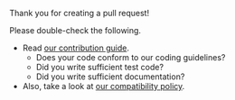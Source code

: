 Thank you for creating a pull request!

Please double-check the following.

- Read [our contribution guide](https://docs.chainer.org/en/stable/contribution.html).
  - Does your code conform to our coding guidelines?
  - Did you write sufficient test code?
  - Did you write sufficient documentation?
- Also, take a look at [our compatibility policy](https://docs.chainer.org/en/stable/compatibility.html).
